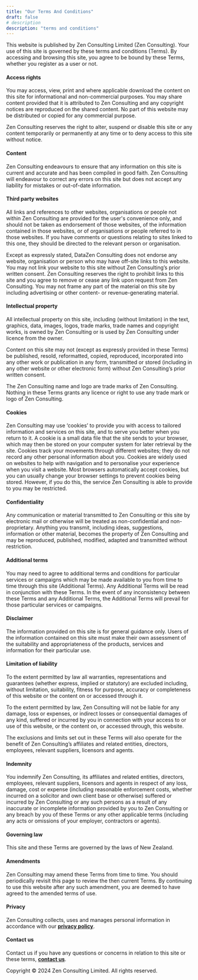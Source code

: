 ```yaml
---
title: "Our Terms And Conditions"
draft: false
# description
description: "terms and conditions"
---
```


This website is published by Zen Consulting Limited (Zen Consulting). Your use of this site is governed by these terms and conditions (Terms). By accessing and browsing this site, you agree to be bound by these Terms, whether you register as a user or not.

#### Access rights
You may access, view, print and where applicable download the content on this site for informational and non-commercial purposes. You may share content provided that it is attributed to Zen Consulting and any copyright notices are reproduced on the shared content. No part of this website may be distributed or copied for any commercial purpose.

Zen Consulting reserves the right to alter, suspend or disable this site or any content temporarily or permanently at any time or to deny access to this site without notice.

#### Content
Zen Consulting endeavours to ensure that any information on this site is current and accurate and has been compiled in good faith. Zen Consulting will endeavour to correct any errors on this site but does not accept any liability for mistakes or out-of-date information.

#### Third party websites
All links and references to other websites, organisations or people not within Zen Consulting are provided for the user's convenience only, and should not be taken as endorsement of those websites, of the information contained in those websites, or of organisations or people referred to in those websites. If you have comments or questions relating to sites linked to this one, they should be directed to the relevant person or organisation.

Except as expressly stated, DataZen Consulting does not endorse any website, organisation or person who may have off-site links to this website. You may not link your website to this site without Zen Consulting’s prior written consent. Zen Consulting reserves the right to prohibit links to this site and you agree to remove or cease any link upon request from Zen Consulting. You may not frame any part of the material on this site by including advertising or other content- or revenue-generating material.

#### Intellectual property
All intellectual property on this site, including (without limitation) in the text, graphics, data, images, logos, trade marks, trade names and copyright works, is owned by Zen Consulting or is used by Zen Consulting under licence from the owner.

Content on this site may not (except as expressly provided in these Terms) be published, resold, reformatted, copied, reproduced, incorporated into any other work or publication in any form, transmitted or stored (including in any other website or other electronic form) without Zen Consulting’s prior written consent.

The Zen Consulting name and logo are trade marks of Zen Consulting. Nothing in these Terms grants any licence or right to use any trade mark or logo of Zen Consulting.

#### Cookies
Zen Consulting may use ‘cookies’ to provide you with access to tailored information and services on this site, and to serve you better when you return to it. A cookie is a small data file that the site sends to your browser, which may then be stored on your computer system for later retrieval by the site. Cookies track your movements through different websites; they do not record any other personal information about you. Cookies are widely used on websites to help with navigation and to personalise your experience when you visit a website. Most browsers automatically accept cookies, but you can usually change your browser settings to prevent cookies being stored. However, if you do this, the service Zen Consulting is able to provide to you may be restricted.

#### Confidentiality
Any communication or material transmitted to Zen Consulting or this site by electronic mail or otherwise will be treated as non-confidential and non-proprietary. Anything you transmit, including ideas, suggestions, information or other material, becomes the property of Zen Consulting and may be reproduced, published, modified, adapted and transmitted without restriction.

#### Additional terms
You may need to agree to additional terms and conditions for particular services or campaigns which may be made available to you from time to time through this site (Additional Terms). Any Additional Terms will be read in conjunction with these Terms. In the event of any inconsistency between these Terms and any Additional Terms, the Additional Terms will prevail for those particular services or campaigns.

#### Disclaimer
The information provided on this site is for general guidance only. Users of the information contained on this site must make their own assessment of the suitability and appropriateness of the products, services and information for their particular use.

#### Limitation of liability
To the extent permitted by law all warranties, representations and guarantees (whether express, implied or statutory) are excluded including, without limitation, suitability, fitness for purpose, accuracy or completeness of this website or the content on or accessed through it.

To the extent permitted by law, Zen Consulting will not be liable for any damage, loss or expenses, or indirect losses or consequential damages of any kind, suffered or incurred by you in connection with your access to or use of this website, or the content on, or accessed through, this website.

The exclusions and limits set out in these Terms will also operate for the benefit of Zen Consulting’s affiliates and related entities, directors, employees, relevant suppliers, licensors and agents.

#### Indemnity
You indemnify Zen Consulting, its affiliates and related entities, directors, employees, relevant suppliers, licensors and agents in respect of any loss, damage, cost or expense (including reasonable enforcement costs, whether incurred on a solicitor and own client base or otherwise) suffered or incurred by Zen Consulting or any such persons as a result of any inaccurate or incomplete information provided by you to Zen Consulting or any breach by you of these Terms or any other applicable terms (including any acts or omissions of your employer, contractors or agents).

#### Governing law
This site and these Terms are governed by the laws of New Zealand.

#### Amendments
Zen Consulting may amend these Terms from time to time. You should periodically revisit this page to review the then current Terms. By continuing to use this website after any such amendment, you are deemed to have agreed to the amended terms of use.

#### Privacy
Zen Consulting collects, uses and manages personal information in accordance with our [**privacy policy**](privacy-policy/).

#### Contact us
Contact us if you have any questions or concerns in relation to this site or these terms, [**contact us**](contact/).

Copyright © 2024 Zen Consulting Limited. All rights reserved.